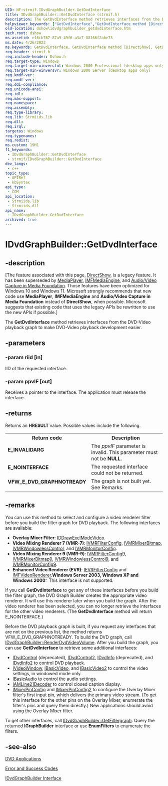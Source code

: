 ```yaml
---
UID: NF:strmif.IDvdGraphBuilder.GetDvdInterface
title: IDvdGraphBuilder::GetDvdInterface (strmif.h)
description: The GetDvdInterface method retrieves interfaces from the DVD-Video playback graph to make DVD-Video playback development easier.
helpviewer_keywords: ["GetDvdInterface","GetDvdInterface method [DirectShow]","GetDvdInterface method [DirectShow]","IDvdGraphBuilder interface","IDvdGraphBuilder interface [DirectShow]","GetDvdInterface method","IDvdGraphBuilder.GetDvdInterface","IDvdGraphBuilder::GetDvdInterface","IDvdGraphBuilderGetDvdInterface","dshow.idvdgraphbuilder_getdvdinterface","strmif/IDvdGraphBuilder::GetDvdInterface"]
old-location: dshow\idvdgraphbuilder_getdvdinterface.htm
tech.root: dshow
ms.assetid: e16cb767-87a9-49f6-a3a7-88166f2abe73
ms.date: 4/26/2023
ms.keywords: GetDvdInterface, GetDvdInterface method [DirectShow], GetDvdInterface method [DirectShow],IDvdGraphBuilder interface, IDvdGraphBuilder interface [DirectShow],GetDvdInterface method, IDvdGraphBuilder.GetDvdInterface, IDvdGraphBuilder::GetDvdInterface, IDvdGraphBuilderGetDvdInterface, dshow.idvdgraphbuilder_getdvdinterface, strmif/IDvdGraphBuilder::GetDvdInterface
req.header: strmif.h
req.include-header: Dshow.h
req.target-type: Windows
req.target-min-winverclnt: Windows 2000 Professional [desktop apps only]
req.target-min-winversvr: Windows 2000 Server [desktop apps only]
req.kmdf-ver: 
req.umdf-ver: 
req.ddi-compliance: 
req.unicode-ansi: 
req.idl: 
req.max-support: 
req.namespace: 
req.assembly: 
req.type-library: 
req.lib: Strmiids.lib
req.dll: 
req.irql: 
targetos: Windows
req.typenames: 
req.redist: 
ms.custom: 19H1
f1_keywords:
 - IDvdGraphBuilder::GetDvdInterface
 - strmif/IDvdGraphBuilder::GetDvdInterface
dev_langs:
 - c++
topic_type:
 - APIRef
 - kbSyntax
api_type:
 - COM
api_location:
 - Strmiids.lib
 - Strmiids.dll
api_name:
 - IDvdGraphBuilder.GetDvdInterface
archived: true
---
```


# IDvdGraphBuilder::GetDvdInterface


## -description

\[The feature associated with this page, [DirectShow](/windows/win32/directshow/directshow), is a legacy feature. It has been superseded by [MediaPlayer](/uwp/api/Windows.Media.Playback.MediaPlayer), [IMFMediaEngine](/windows/win32/api/mfmediaengine/nn-mfmediaengine-imfmediaengine), and [Audio/Video Capture in Media Foundation](/windows/win32/medfound/audio-video-capture-in-media-foundation). Those features have been optimized for Windows 10 and Windows 11. Microsoft strongly recommends that new code use **MediaPlayer**, **IMFMediaEngine** and **Audio/Video Capture in Media Foundation** instead of **DirectShow**, when possible. Microsoft suggests that existing code that uses the legacy APIs be rewritten to use the new APIs if possible.\]

The <b>GetDvdInterface</b> method retrieves interfaces from the DVD-Video playback graph to make DVD-Video playback development easier.

## -parameters

### -param riid [in]

IID of the requested interface.

### -param ppvIF [out]

Receives a pointer to the interface. The application must release the interface.

## -returns

Returns an <b>HRESULT</b> value. Possible values include the following.

<table>
<tr>
<th>Return code</th>
<th>Description</th>
</tr>
<tr>
<td width="40%">
<dl>
<dt><b>E_INVALIDARG</b></dt>
</dl>
</td>
<td width="60%">
The <i>ppvIF</i> parameter is invalid. This parameter must not be <b>NULL</b>.

</td>
</tr>
<tr>
<td width="40%">
<dl>
<dt><b>E_NOINTERFACE</b></dt>
</dl>
</td>
<td width="60%">
The requested interface could not be returned.

</td>
</tr>
<tr>
<td width="40%">
<dl>
<dt><b>VFW_E_DVD_GRAPHNOTREADY</b></dt>
</dl>
</td>
<td width="60%">
The graph is not built yet. See Remarks.

</td>
</tr>
</table>

## -remarks

You can use this method to select and configure a video renderer filter before you build the filter graph for DVD playback. The following interfaces are available:

<ul>
<li><b>Overlay Mixer Filter</b>: <a href="/windows/desktop/api/strmif/nn-strmif-iddrawexclmodevideo">IDDrawExclModeVideo</a>.</li>
<li><b>Video Mixing Renderer 7 (VMR-7)</b>: <a href="/windows/desktop/api/strmif/nn-strmif-ivmrfilterconfig">IVMRFilterConfig</a>, <a href="/windows/win32/api/strmif/nn-strmif-ivmrmixerbitmap">IVMRMixerBitmap</a>, <a href="/windows/desktop/api/strmif/nn-strmif-ivmrwindowlesscontrol">IVMRWindowlessControl</a>, and <a href="/windows/desktop/api/strmif/nn-strmif-ivmrmonitorconfig">IVMRMonitorConfig</a>.</li>
<li><b>Video Mixing Renderer 9 (VMR-9)</b>: <a href="/previous-versions/windows/desktop/api/vmr9/nn-vmr9-ivmrfilterconfig9">IVMRFilterConfig9</a>, <a href="/previous-versions/ms787059(v=vs.85)">IVMRMixerBitmap9</a>, <a href="/previous-versions/ms787155(v=vs.85)">IVMRWindowlessControl9</a>, and <a href="/previous-versions/windows/desktop/api/vmr9/nn-vmr9-ivmrmonitorconfig9">IVMRMonitorConfig9</a>.</li>
<li><b>Enhanced Video Renderer (EVR)</b>: <a href="/windows/desktop/api/evr/nn-evr-ievrfilterconfig">IEVRFilterConfig</a> and <a href="/windows/desktop/api/evr/nn-evr-imfvideorenderer">IMFVideoRenderer</a>.<b>Windows Server 2003, Windows XP and Windows 2000:  </b>This interface is not supported.

</li>
</ul>
If you call <b>GetDvdInterface</b> to get any of these interfaces before you build the filter graph, the DVD Graph Builder creates the appropriate video renderer. It will use this renderer later when you build the graph. After the video renderer has been selected, you can no longer retrieve the interfaces for the other video renderers. (The <b>GetDvdInterface</b> method will return E_NOINTERFACE.)

Before the DVD playback graph is built, if you request any interfaces that are not on the previous list, the method returns VFW_E_DVD_GRAPHNOTREADY. To build the DVD graph, call <a href="/windows/desktop/api/strmif/nf-strmif-idvdgraphbuilder-renderdvdvideovolume">IDvdGraphBuilder::RenderDvdVideoVolume</a>. After you build the graph, you can use <b>GetDvdInterface</b> to retrieve some additional interfaces:

<ul>
<li>
<a href="/windows/desktop/api/strmif/nn-strmif-idvdcontrol">IDvdControl</a> (deprecated), <a href="/windows/desktop/api/strmif/nn-strmif-idvdcontrol2">IDvdControl2</a>, <a href="/windows/desktop/api/strmif/nn-strmif-idvdinfo">IDvdInfo</a> (deprecated), and <a href="/windows/desktop/api/strmif/nn-strmif-idvdinfo2">IDvdInfo2</a> to control DVD playback.</li>
<li>
<a href="/windows/desktop/api/control/nn-control-ivideowindow">IVideoWindow</a>, <a href="/windows/desktop/api/control/nn-control-ibasicvideo">IBasicVideo</a>, and <a href="/windows/desktop/api/control/nn-control-ibasicvideo2">IBasicVideo2</a> to control the video settings, in windowed mode only.</li>
<li>
<a href="/windows/desktop/api/control/nn-control-ibasicaudio">IBasicAudio</a> to control the audio settings.</li>
<li>
<a href="/previous-versions/windows/desktop/api/il21dec/nn-il21dec-iamline21decoder">IAMLine21Decoder</a> to control closed caption display.</li>
<li>
<a href="/windows/desktop/api/mpconfig/nn-mpconfig-imixerpinconfig">IMixerPinConfig</a> and <a href="/windows/desktop/api/mpconfig/nn-mpconfig-imixerpinconfig2">IMixerPinConfig2</a> to configure the Overlay Mixer filter's first input pin, which delivers the primary video stream. (To get this interface for the other pins on the Overlay Mixer, enumerate the filter's pins and query them directly.) New applications should avoid using the Overlay Mixer filter.</li>
</ul>
To get other interfaces, call <a href="/windows/desktop/api/strmif/nf-strmif-idvdgraphbuilder-getfiltergraph">IDvdGraphBuilder::GetFiltergraph</a>. Query the returned <b>IGraphBuilder</b> interface or use <b>EnumFilters</b> to enumerate the filters.

## -see-also

<a href="/windows/desktop/DirectShow/dvd-applications">DVD Applications</a>



<a href="/windows/desktop/DirectShow/error-and-success-codes">Error and Success Codes</a>



<a href="/windows/desktop/api/strmif/nn-strmif-idvdgraphbuilder">IDvdGraphBuilder Interface</a>
